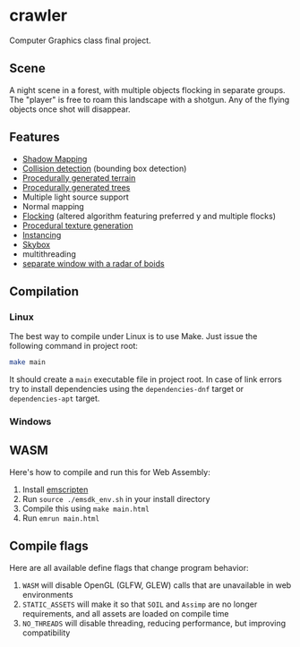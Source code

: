 # crawler

Computer Graphics class final project.

## Scene

A night scene in a forest, with multiple objects flocking in separate groups.
The "player" is free to roam this landscape with a shotgun. Any of the flying
objects once shot will disappear.

## Features

- [Shadow Mapping](./shaders/textured.frag)
- [Collision detection](./src/engine/utils/collision.cpp) (bounding box detection)
- [Procedurally generated terrain](./src/objects/random_floor.hpp)
- [Procedurally generated trees](./src/objects/tree.hpp)
- Multiple light source support
- Normal mapping
- [Flocking](./src/objects/boid.hpp) (altered algorithm featuring preferred y and multiple flocks)
- [Procedural texture generation](./src/objects/leaves.hpp)
- [Instancing](./src/engine/renderable/model.cpp)
- [Skybox](./src/engine/renderable/skybox.cpp)
- multithreading
- [separate window with a radar of boids](./src/scenes/radar.cpp)

## Compilation

### Linux

The best way to compile under Linux is to use Make. Just issue the following
command in project root:

```bash
make main
```

It should create a ```main``` executable file in project root. In case of
link errors try to install dependencies using the ```dependencies-dnf``` target
or ```dependencies-apt``` target.

### Windows

## WASM

Here's how to compile and run this for Web Assembly:

1. Install [emscripten](https://emscripten.org/docs/getting_started/downloads.html)
2. Run ```source ./emsdk_env.sh``` in your install directory
3. Compile this using ```make main.html```
4. Run ```emrun main.html```

## Compile flags

Here are all available define flags that change program behavior:

1. ```WASM``` will disable OpenGL (GLFW, GLEW) calls that are unavailable in web
    environments
2. ```STATIC_ASSETS``` will make it so that ```SOIL``` and ```Assimp``` are no
    longer requirements, and all assets are loaded on compile time
3. ```NO_THREADS``` will disable threading, reducing performance, but improving
    compatibility
